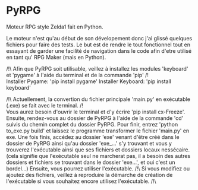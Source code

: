 # PyRPG
Moteur RPG style Zelda1 fait en Python.

Le moteur n'est qu'au début de son dévelopement donc j'ai glissé quelques fichiers pour faire des tests.
Le but est de rendre le tout fonctionnel tout en essayant de garder une facilité de navigation dans le code afin d'etre utilisé en tant qu' RPG Maker (mais en Python).

/!\ Afin que PyRPG soit utilisable, veillez à installez les modules 'keyboard' et 'pygame' à l'aide du terminal et de la commande 'pip' /!\
    Installer Pygame: 'pip install pygame'
    Installer Keyboard: 'pip install keyboard'

/!\ Actuellement, la convertion du fichier principale 'main.py' en exécutable (.exe) se fait avec le terminal. /!\
    Vous aurez besoin d'ouvrir le terminal et d'y écrire 'pip install cx-Freeze'.
    Ensuite, rendez-vous au dossier de PyRPG à l'aide de la commande 'cd' suivis du chemin complet du dossier PyRPG.
    Pour finir, entrez 'python to_exe.py build' et laissez le programme transformer le fichier 'main.py' en exe.
    Une fois finis, accédez au dossier 'exe' venant d'être créé dans le dossier de PyRPG ainsi qu'au dossier 'exe_...' s'y trouvant et vous y trouverez l'exécutable ainsi que ses fichiers et dossiers locaux nessécaire. (cela signifie que l'exécutable seul ne marcherat pas, il a besoin des autres dossiers et fichiers se trouvant dans le dossier 'exe...', et oui c'est un bordel...)
    Ensuite, vous pourrez utiliser l'exécutable.
    /!\ Si vous modifiez ou ajoutez des fichiers, veillez à reproduire la démarche de création de l'exécutable si vous souhaitez encore utilisez l'exécutable. /!\
